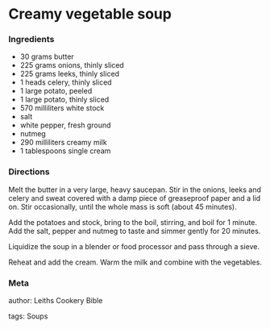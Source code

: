 # Creamy vegetable soup

### Ingredients
 * 30 grams butter
 * 225 grams onions, thinly sliced
 * 225 grams leeks, thinly sliced
 * 1 heads celery, thinly sliced
 * 1 large potato, peeled
 * 1 large potato, thinly sliced
 * 570 milliliters white stock
 * salt
 * white pepper, fresh ground
 * nutmeg
 * 290 milliliters creamy milk
 * 1 tablespoons single cream

### Directions

Melt the butter in a very large, heavy saucepan.  Stir in the onions, leeks and celery and sweat covered with a damp piece of greaseproof paper and a lid on.  Stir occasionally, until the whole mass is soft (about 45 minutes).

Add the potatoes and stock, bring to the boil, stirring, and boil for 1 minute.  Add the salt, pepper and nutmeg to taste and simmer gently for 20 minutes.

Liquidize the soup in a blender or food processor and pass through a sieve.

Reheat and add the cream.  Warm the milk and combine with the vegetables.

### Meta
author: Leiths Cookery Bible

tags: Soups

